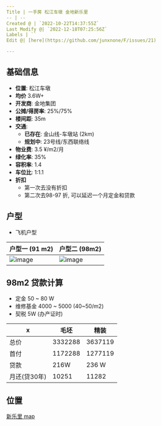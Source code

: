 ```yaml
---
Title | 一手房 松江车墩 金地新乐里
-- | --
Created @ | `2022-10-22T14:37:55Z`
Last Modify @| `2022-12-18T07:25:56Z`
Labels | ``
Edit @| [here](https://github.com/junxnone/F/issues/21)

---
```

## 基础信息

- **位置**: 松江车墩
- **均价** 3.6W+
- **开发商**: 金地集团
- **公摊/得房率**: 25%/75%
- **楼间距**: 35m
- **交通**: 
  - **已存在**: 金山线-车墩站 (2km)
  - **规划中**: 23号线/东西联络线
- **物业费**: 3.5 ¥/m2/月
- **绿化率**: 35%
- **容积率**: 1.4
- **车位比**: 1:1.1
- **折扣**
  - 第一次去没有折扣
  - 第二次去98-97 折, 可以延迟一个月定金和贷款

## 户型

- 飞机户型

户型一 (91 m2)| 户型二 (98m2)
-- | --
![image](https://user-images.githubusercontent.com/2216970/197346253-910af333-dd34-4f65-8b85-60ac4fb074ac.png) | ![image](https://user-images.githubusercontent.com/2216970/197346067-3851f6be-3af9-4abc-80df-09abcd1ef4f7.png)

## 98m2 贷款计算
- 定金 50 ~ 80 W
- 维修基金 4000 ~ 5000 (40~50/m2)
- 契税 5W (办产证时)


x | 毛坯 | 精装
-- | -- | --
总价 | 3332288 | 3637119
首付 | 1172288 | 1277119
贷款 | 216W | 236 W
月还(贷30年)| 10251 | 11282

## 位置

[新乐里 map](https://junxnone.github.io/fmap/xll ':include :type=iframe width=100% height=1200px')

